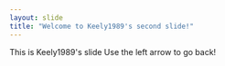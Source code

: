 ```yaml
---
layout: slide
title: "Welcome to Keely1989's second slide!"
---
```

This is Keely1989's slide
Use the left arrow to go back!
